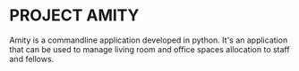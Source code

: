 # PROJECT AMITY
Amity is a commandline application developed in python.
It's an application that can be used to manage living room and office spaces allocation 
to staff and fellows.


